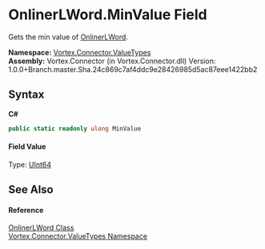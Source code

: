 # OnlinerLWord.MinValue Field
 

Gets the min value of <a href="T_Vortex_Connector_ValueTypes_OnlinerLWord.md">OnlinerLWord</a>.

**Namespace:**&nbsp;<a href="N_Vortex_Connector_ValueTypes.md">Vortex.Connector.ValueTypes</a><br />**Assembly:**&nbsp;Vortex.Connector (in Vortex.Connector.dll) Version: 1.0.0+Branch.master.Sha.24c869c7af4ddc9e28426985d5ac87eee1422bb2

## Syntax

**C#**<br />
``` C#
public static readonly ulong MinValue
```


#### Field Value
Type: <a href="https://docs.microsoft.com/dotnet/api/system.uint64" target="_blank">UInt64</a>

## See Also


#### Reference
<a href="T_Vortex_Connector_ValueTypes_OnlinerLWord.md">OnlinerLWord Class</a><br /><a href="N_Vortex_Connector_ValueTypes.md">Vortex.Connector.ValueTypes Namespace</a><br />